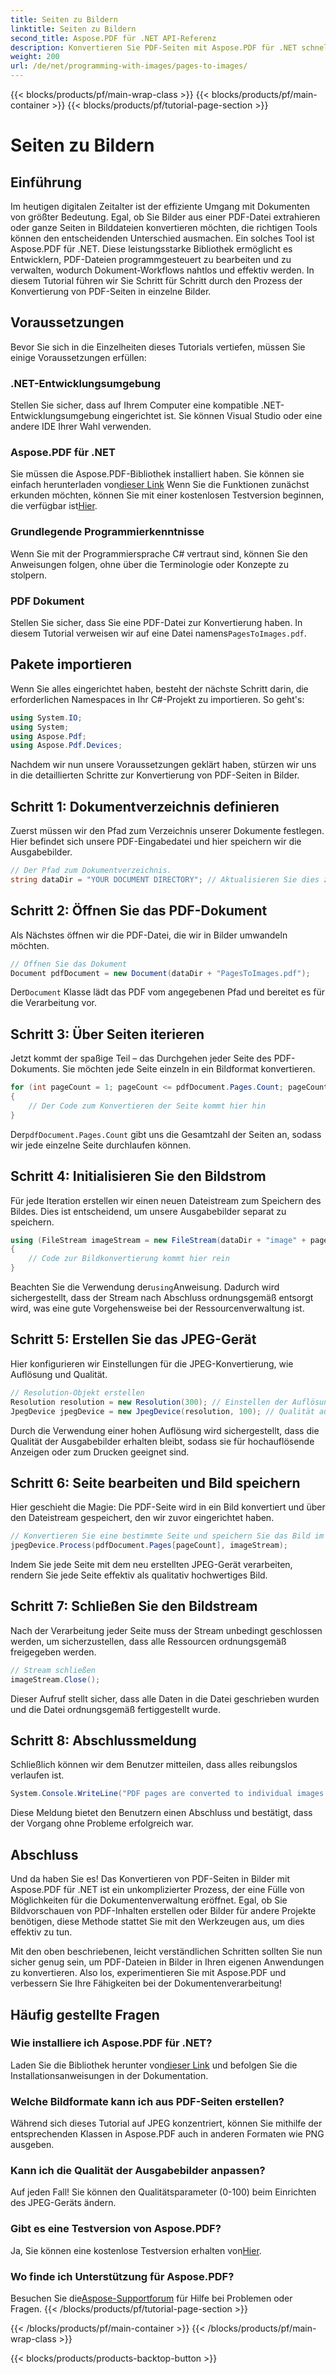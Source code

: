 ```yaml
---
title: Seiten zu Bildern
linktitle: Seiten zu Bildern
second_title: Aspose.PDF für .NET API-Referenz
description: Konvertieren Sie PDF-Seiten mit Aspose.PDF für .NET schnell in hochwertige Bilder mit dieser umfassenden Schritt-für-Schritt-Anleitung.
weight: 200
url: /de/net/programming-with-images/pages-to-images/
---
```


{{< blocks/products/pf/main-wrap-class >}}
{{< blocks/products/pf/main-container >}}
{{< blocks/products/pf/tutorial-page-section >}}

# Seiten zu Bildern

## Einführung

Im heutigen digitalen Zeitalter ist der effiziente Umgang mit Dokumenten von größter Bedeutung. Egal, ob Sie Bilder aus einer PDF-Datei extrahieren oder ganze Seiten in Bilddateien konvertieren möchten, die richtigen Tools können den entscheidenden Unterschied ausmachen. Ein solches Tool ist Aspose.PDF für .NET. Diese leistungsstarke Bibliothek ermöglicht es Entwicklern, PDF-Dateien programmgesteuert zu bearbeiten und zu verwalten, wodurch Dokument-Workflows nahtlos und effektiv werden. In diesem Tutorial führen wir Sie Schritt für Schritt durch den Prozess der Konvertierung von PDF-Seiten in einzelne Bilder.

## Voraussetzungen

Bevor Sie sich in die Einzelheiten dieses Tutorials vertiefen, müssen Sie einige Voraussetzungen erfüllen:

### .NET-Entwicklungsumgebung

Stellen Sie sicher, dass auf Ihrem Computer eine kompatible .NET-Entwicklungsumgebung eingerichtet ist. Sie können Visual Studio oder eine andere IDE Ihrer Wahl verwenden.

### Aspose.PDF für .NET

 Sie müssen die Aspose.PDF-Bibliothek installiert haben. Sie können sie einfach herunterladen von[dieser Link](https://releases.aspose.com/pdf/net/) Wenn Sie die Funktionen zunächst erkunden möchten, können Sie mit einer kostenlosen Testversion beginnen, die verfügbar ist[Hier](https://releases.aspose.com/).

### Grundlegende Programmierkenntnisse

Wenn Sie mit der Programmiersprache C# vertraut sind, können Sie den Anweisungen folgen, ohne über die Terminologie oder Konzepte zu stolpern.

### PDF Dokument

 Stellen Sie sicher, dass Sie eine PDF-Datei zur Konvertierung haben. In diesem Tutorial verweisen wir auf eine Datei namens`PagesToImages.pdf`.

## Pakete importieren

Wenn Sie alles eingerichtet haben, besteht der nächste Schritt darin, die erforderlichen Namespaces in Ihr C#-Projekt zu importieren. So geht's:

```csharp
using System.IO;
using System;
using Aspose.Pdf;
using Aspose.Pdf.Devices;
```

Nachdem wir nun unsere Voraussetzungen geklärt haben, stürzen wir uns in die detaillierten Schritte zur Konvertierung von PDF-Seiten in Bilder.

## Schritt 1: Dokumentverzeichnis definieren

Zuerst müssen wir den Pfad zum Verzeichnis unserer Dokumente festlegen. Hier befindet sich unsere PDF-Eingabedatei und hier speichern wir die Ausgabebilder.

```csharp
// Der Pfad zum Dokumentverzeichnis.
string dataDir = "YOUR DOCUMENT DIRECTORY"; // Aktualisieren Sie dies zu Ihrem Dokumentpfad
```

## Schritt 2: Öffnen Sie das PDF-Dokument

Als Nächstes öffnen wir die PDF-Datei, die wir in Bilder umwandeln möchten.

```csharp
// Öffnen Sie das Dokument
Document pdfDocument = new Document(dataDir + "PagesToImages.pdf");
```

 Der`Document` Klasse lädt das PDF vom angegebenen Pfad und bereitet es für die Verarbeitung vor.

## Schritt 3: Über Seiten iterieren

Jetzt kommt der spaßige Teil – das Durchgehen jeder Seite des PDF-Dokuments. Sie möchten jede Seite einzeln in ein Bildformat konvertieren.

```csharp
for (int pageCount = 1; pageCount <= pdfDocument.Pages.Count; pageCount++)
{
    // Der Code zum Konvertieren der Seite kommt hier hin
}
```

 Der`pdfDocument.Pages.Count` gibt uns die Gesamtzahl der Seiten an, sodass wir jede einzelne Seite durchlaufen können.

## Schritt 4: Initialisieren Sie den Bildstrom

Für jede Iteration erstellen wir einen neuen Dateistream zum Speichern des Bildes. Dies ist entscheidend, um unsere Ausgabebilder separat zu speichern.

```csharp
using (FileStream imageStream = new FileStream(dataDir + "image" + pageCount + "_out" + ".jpg", FileMode.Create))
{
    // Code zur Bildkonvertierung kommt hier rein
}
```

 Beachten Sie die Verwendung der`using`Anweisung. Dadurch wird sichergestellt, dass der Stream nach Abschluss ordnungsgemäß entsorgt wird, was eine gute Vorgehensweise bei der Ressourcenverwaltung ist.

## Schritt 5: Erstellen Sie das JPEG-Gerät

Hier konfigurieren wir Einstellungen für die JPEG-Konvertierung, wie Auflösung und Qualität.

```csharp
// Resolution-Objekt erstellen
Resolution resolution = new Resolution(300); // Einstellen der Auflösung auf 300 DPI
JpegDevice jpegDevice = new JpegDevice(resolution, 100); // Qualität auf 100 eingestellt
```

Durch die Verwendung einer hohen Auflösung wird sichergestellt, dass die Qualität der Ausgabebilder erhalten bleibt, sodass sie für hochauflösende Anzeigen oder zum Drucken geeignet sind.

## Schritt 6: Seite bearbeiten und Bild speichern

Hier geschieht die Magie: Die PDF-Seite wird in ein Bild konvertiert und über den Dateistream gespeichert, den wir zuvor eingerichtet haben.

```csharp
// Konvertieren Sie eine bestimmte Seite und speichern Sie das Bild im Stream
jpegDevice.Process(pdfDocument.Pages[pageCount], imageStream);
```

Indem Sie jede Seite mit dem neu erstellten JPEG-Gerät verarbeiten, rendern Sie jede Seite effektiv als qualitativ hochwertiges Bild.

## Schritt 7: Schließen Sie den Bildstream

Nach der Verarbeitung jeder Seite muss der Stream unbedingt geschlossen werden, um sicherzustellen, dass alle Ressourcen ordnungsgemäß freigegeben werden.

```csharp
// Stream schließen
imageStream.Close();
```

Dieser Aufruf stellt sicher, dass alle Daten in die Datei geschrieben wurden und die Datei ordnungsgemäß fertiggestellt wurde.

## Schritt 8: Abschlussmeldung

Schließlich können wir dem Benutzer mitteilen, dass alles reibungslos verlaufen ist.

```csharp
System.Console.WriteLine("PDF pages are converted to individual images successfully!");
```

Diese Meldung bietet den Benutzern einen Abschluss und bestätigt, dass der Vorgang ohne Probleme erfolgreich war.

## Abschluss

Und da haben Sie es! Das Konvertieren von PDF-Seiten in Bilder mit Aspose.PDF für .NET ist ein unkomplizierter Prozess, der eine Fülle von Möglichkeiten für die Dokumentenverwaltung eröffnet. Egal, ob Sie Bildvorschauen von PDF-Inhalten erstellen oder Bilder für andere Projekte benötigen, diese Methode stattet Sie mit den Werkzeugen aus, um dies effektiv zu tun.

Mit den oben beschriebenen, leicht verständlichen Schritten sollten Sie nun sicher genug sein, um PDF-Dateien in Bilder in Ihren eigenen Anwendungen zu konvertieren. Also los, experimentieren Sie mit Aspose.PDF und verbessern Sie Ihre Fähigkeiten bei der Dokumentenverarbeitung!

## Häufig gestellte Fragen

### Wie installiere ich Aspose.PDF für .NET?
 Laden Sie die Bibliothek herunter von[dieser Link](https://releases.aspose.com/pdf/net/) und befolgen Sie die Installationsanweisungen in der Dokumentation.

### Welche Bildformate kann ich aus PDF-Seiten erstellen?
Während sich dieses Tutorial auf JPEG konzentriert, können Sie mithilfe der entsprechenden Klassen in Aspose.PDF auch in anderen Formaten wie PNG ausgeben.

### Kann ich die Qualität der Ausgabebilder anpassen?
Auf jeden Fall! Sie können den Qualitätsparameter (0-100) beim Einrichten des JPEG-Geräts ändern.

### Gibt es eine Testversion von Aspose.PDF?
 Ja, Sie können eine kostenlose Testversion erhalten von[Hier](https://releases.aspose.com/).

### Wo finde ich Unterstützung für Aspose.PDF?
 Besuchen Sie die[Aspose-Supportforum](https://forum.aspose.com/c/pdf/10) für Hilfe bei Problemen oder Fragen.
{{< /blocks/products/pf/tutorial-page-section >}}

{{< /blocks/products/pf/main-container >}}
{{< /blocks/products/pf/main-wrap-class >}}

{{< blocks/products/products-backtop-button >}}
